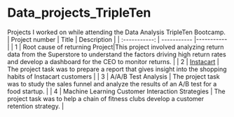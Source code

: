 # Data_projects_TripleTen
Projects I worked on while attending the Data Analysis TripleTen Bootcamp.
| Project number | Title | Description |
| :-----------: | ----------- |----------- |
| 1 | Root cause of returning Project|This project involved analyzing return data from the Superstore to understand the factors driving high return rates and develop a dashboard for the CEO to monitor returns.
 |
| 2 | [Instacart](https://github.com/zarina-perez/TripleTen_projects/tree/main/02-EDA_project) | The project task was to prepare a report that gives insight into the shopping habits of Instacart customers |
| 3 | A/A/B Test Analysis | The project task was to study the sales funnel and analyze the results of an A/B test for a food startup. |
| 4 | Machine Learning Customer Interaction Strategies | The project task was to help a chain of fitness clubs develop a customer retention strategy. |

